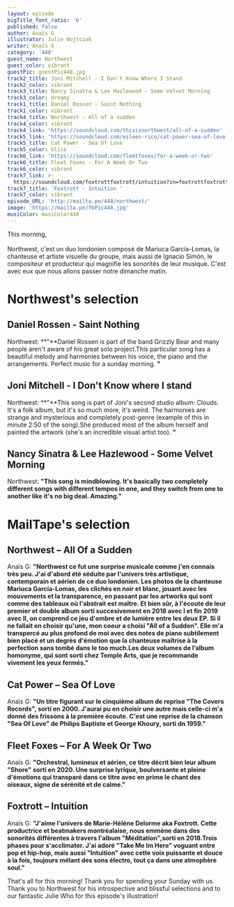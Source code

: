 ```yaml
---
layout: episode
bigTitle_font_ratio: '6'
published: false
author: Anaïs G
illustrator: Julie Wojtczak
writer: Anaïs G
category: '448'
guest_name: Northwest
guest_color: vibrant
guestPic: guestPic448.jpg
track2_title: Joni Mitchell - I Don't Know Where I Stand
track2_color: vibrant
track3_title: Nancy Sinatra & Lee Hazlewood - Some Velvet Morning
track3_color: dreamy
track1_title: Daniel Rossen - Saint Nothing
track1_color: vibrant
track4_title: Northwest - All of a sudden
track4_color: vibrant
track4_link: 'https://soundcloud.com/thisisnorthwest/all-of-a-sudden'
track5_link: 'https://soundcloud.com/eileen-rico/cat-power-sea-of-love'
track5_title: Cat Power - Sea Of Love
track5_color: bliss
track6_link: 'https://soundcloud.com/fleetfoxes/for-a-week-or-two'
track6_title: Fleet Foxes - For A Week Or Two
track6_color: vibrant
track7_link: >-
  https://soundcloud.com/foxtrottfoxtrott/intuition?in=foxtrottfoxtrott/sets/foxtrott-meditations-i
track7_title: 'Foxtrott - Intuition '
track7_color: vibrant
episode_URL: 'http://mailta.pe/448/northwest/'
image: 'https://mailta.pe/fbPic448.jpg'
musiColor: musiColor448
---
```


<p id="introduction">
  This morning,
   <br><br> Northwest, c'est un duo londonien composé de Mariuca García-Lomas, la chanteuse et artiste visuelle du groupe, mais aussi de Ignacio Simón, le compositeur et producteur qui magnifie les sonorités de leur musique. C'est avec eux que nous allons passer notre dimanche matin. 
</p>

# Northwest's selection

## Daniel Rossen - Saint Nothing
Northwest: **"**Daniel Rossen is part of the band Grizzly Bear and many people aren't aware of his great solo project.This particular song has a beautiful melody and harmonies between his voice, the piano and the arrangements.
Perfect music for a sunday morning. **"**

## Joni Mitchell - I Don't Know where I stand
Northwest: **"**This song is part of Joni's second studio album: Clouds. It's a folk album, but it's so much more, it's weird. The harmonies are strange and mysterious and completely post-genre (example of this in minute 2:50 of the song).She produced most of the album herself and painted the artwork (she's an incredible visual artist too). **"**

## Nancy Sinatra & Lee Hazlewood - Some Velvet Morning
Northwest: **"**This song is mindblowing. It's basically two completely different songs with different tempos in one, and they switch from one to another like it's no big deal. Amazing.**"**

# MailTape's selection

## Northwest – All Of a Sudden
Anaïs G: **"**Northwest ce fut une surprise musicale comme j'en connais très peu. J'ai d'abord été séduite par l'univers très artistique, contemporain et aérien de ce duo londonien. Les photos de la chanteuse Mariuca García-Lomas, des clichés en noir et blanc, jouant avec les mouvements et la transparence, en passant par les artworks qui sont comme des tableaux où l'abstrait est maître. Et bien sûr, à l'écoute de leur premier et double album sorti succesivement en 2018 avec I et fin 2019 avec II, on comprend ce jeu d'ombre et de lumière entre les deux EP. Si il ne fallait en choisir qu'une, mon coeur a choisi "All of a Sudden". Elle m'a transpercé au plus profond de moi avec des notes de piano subtilement bien placé et un degrès d'émotion que la chanteuse maîtrise à la perfection sans tombé dans le too much.Les deux volumes de l’album homonyme, qui sont sorti chez Temple Arts, que je recommande vivement les yeux fermés.**"**

## Cat Power – Sea Of Love
Anaïs G: **"**Un titre figurant sur le cinquième album de reprise "The Covers Records", sorti en 2000. J'aurai pu en choisir une autre mais celle-ci m'a donné des frissons à la première écoute. C'est une reprise de la chanson "Sea Of Love" de Philips Baptiste et George Khoury, sorti dn 1959.**"**

## Fleet Foxes – For A Week Or Two
Anaïs G: **"**Orchestral, lumineux et aérien, ce titre décrit bien leur album "Shore" sorti en 2020. Une surprise lyrique, boulversante et pleine d'émotions qui transparé dans ce titre avec en prime le chant des oiseaux, signe de sérénité et de calme.**"**

## Foxtrott – Intuition
Anaïs G: **"**J'aime l'univers de Marie-Hélène Delorme aka Foxtrott. Cette productrice et beatmakers montréalaise, nous emmène dans des sonorités différentes à travers l'album "Méditation",sorti en 2018.Trois phases pour s'acclimater. J'ai adoré "Take Me Im Here" voguant entre pop et hip-hop, mais aussi "Intuition" avec cette voix puissante et douce à la fois, toujours mélant des sons électro, tout ça dans une atmophère soul.**"**

<p id="outroduction">That's all for this morning! Thank you for spending your Sunday with us. Thank you to Northwest for his introspective and blissful selections and to our fantastic Julie Who for this episode's illustration!</p>
